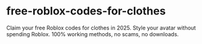 # free-roblox-codes-for-clothes
Claim your free Roblox codes for clothes in 2025. Style your avatar without spending Roblox. 100% working methods, no scams, no downloads.
